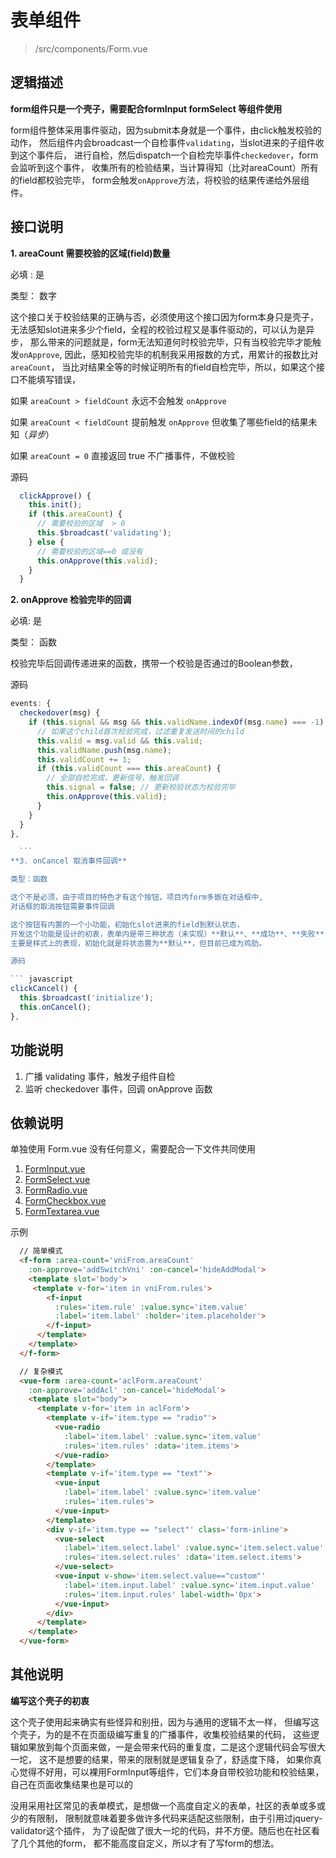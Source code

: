 # 表单组件
> /src/components/Form.vue

## 逻辑描述

  **form组件只是一个壳子，需要配合formInput formSelect 等组件使用**

  form组件整体采用事件驱动，因为submit本身就是一个事件，由click触发校验的动作，
  然后组件内会broadcast一个自检事件`validating`，当slot进来的子组件收到这个事件后，
  进行自检，然后dispatch一个自检完毕事件`checkedover`，form会监听到这个事件，
  收集所有的检验结果，当计算得知（比对areaCount）所有的field都校验完毕，
  form会触发`onApprove`方法，将校验的结果传递给外层组件。

## 接口说明

**1. areaCount 需要校验的区域(field)数量**

  必填 : 是

  类型： 数字

  这个接口关于校验结果的正确与否，必须使用这个接口因为form本身只是壳子，
  无法感知slot进来多少个field，全程的校验过程又是事件驱动的，可以认为是异步，
  那么带来的问题就是，form无法知道何时校验完毕，只有当校验完毕才能触发`onApprove`,
  因此，感知校验完毕的机制我采用报数的方式，用累计的报数比对`areaCount`，
  当比对结果全等的时候证明所有的field自检完毕，所以，如果这个接口不能填写错误，

  如果 `areaCount > fieldCount` 永远不会触发 `onApprove`

  如果 `areaCount < fieldCount` 提前触发 `onApprove` 但收集了哪些field的结果未知（_异步_）

  如果 `areaCount = 0` 直接返回 true  不广播事件，不做校验

  源码

  ```javascript
    clickApprove() {
      this.init();
      if (this.areaCount) {
        // 需要校验的区域  > 0
        this.$broadcast('validating');
      } else {
        // 需要校验的区域==0 或没有
        this.onApprove(this.valid);
      }
    }

  ```

**2. onApprove 检验完毕的回调**

  必填: 是

  类型： 函数

  校验完毕后回调传递进来的函数，携带一个校验是否通过的Boolean参数，

  源码

  ``` javascript
  events: {
    checkedover(msg) {
      if (this.signal && msg && this.validName.indexOf(msg.name) === -1) {
        // 如果这个child首次校验完成，过滤重复发送时间的child
        this.valid = msg.valid && this.valid;
        this.validName.push(msg.name);
        this.validCount += 1;
        if (this.validCount === this.areaCount) {
          // 全部自检完成，更新信号，触发回调
          this.signal = false; // 更新校验状态为校验完毕
          this.onApprove(this.valid);
        }
      }
    }
  },

    ```
**3. onCancel 取消事件回调**

  类型：函数

  这个不是必须，由于项目的特色才有这个按钮，项目内form多嵌在对话框中,
  对话框的取消按钮需要事件回调

  这个按钮有内置的一个小功能，初始化slot进来的field到默认状态，
  开发这个功能是设计的初衷，表单内是带三种状态（未实现）**默认**、**成功**、**失败**，
  主要是样式上的表现，初始化就是将状态置为**默认**，但目前已成为鸡肋。

  源码

  ``` javascript
  clickCancel() {
    this.$broadcast('initialize');
    this.onCancel();
  },

  ```

## 功能说明

1. 广播 validating 事件，触发子组件自检
2. 监听 checkedover 事件，回调 onApprove 函数

## 依赖说明

单独使用 Form.vue 没有任何意义，需要配合一下文件共同使用
1. [FormInput.vue](./formInput.md)
2. [FormSelect.vue](./formSelect.md)
3. [FormRadio.vue](./formRadio.md)
4. [FormCheckbox.vue](./formCheckbox.md)
5. [FormTextarea.vue](./formTextarea.md)

示例

``` html
  // 简单模式
  <f-form :area-count='vniFrom.areaCount'
    :on-approve='addSwitchVni' :on-cancel='hideAddModal'>
    <template slot='body'>
     <template v-for='item in vniFrom.rules'>
        <f-input
          :rules='item.rule' :value.sync='item.value'
          :label='item.label' :holder='item.placeholder'>
        </f-input>
      </template>
    </template>
  </f-form>

```
``` html
  // 复杂模式
  <vue-form :area-count='aclForm.areaCount'
    :on-approve='addAcl' :on-cancel='hideModal'>
    <template slot="body">
      <template v-for='item in aclForm'>
        <template v-if='item.type == "radio"'>
          <vue-radio
            :label='item.label' :value.sync='item.value'
            :rules='item.rules' :data='item.items'>
          </vue-radio>
        </template>
        <template v-if='item.type == "text"'>
          <vue-input
            :label='item.label' :value.sync='item.value'
            :rules='item.rules'>
          </vue-input>
        </template>
        <div v-if='item.type == "select"' class='form-inline'>
          <vue-select
            :label='item.select.label' :value.sync='item.select.value'
            :rules='item.select.rules' :data='item.select.items'>
          </vue-select>
          <vue-input v-show='item.select.value=="custom"'
            :label='item.input.label' :value.sync='item.input.value'
            :rules='item.input.rules' label-width='0px'>
          </vue-input>
        </div>
      </template>
    </template>
  </vue-form>

```

## 其他说明

**编写这个壳子的初衷**

这个壳子使用起来确实有些怪异和别扭，因为与通用的逻辑不太一样，
但编写这个壳子，为的是不在页面级编写重复的广播事件，收集校验结果的代码，
这些逻辑如果放到每个页面来做，一是会带来代码的重复度，二是这个逻辑代码会写很大一坨，
这不是想要的结果，带来的限制就是逻辑复杂了，舒适度下降，
如果你真心觉得不好用，可以裸用FormInput等组件，它们本身自带校验功能和校验结果，
自己在页面收集结果也是可以的

没用采用社区常见的表单模式，是想做一个高度自定义的表单，社区的表单或多或少的有限制，
限制就意味着要多做许多代码来适配这些限制，由于引用过jquery-validator这个插件，
为了设配做了很大一坨的代码，并不方便。随后也在社区看了几个其他的form，
都不能高度自定义，所以才有了写form的想法。
